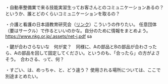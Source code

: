 ・自動車整備業で来る技能実習生ってお客さんとのコミュニケーションあるの？
というか、誰とどのくらいコミュニケーションを取るの？

・介護と看護の日本語教育研究会（[リンク](http://nihongo.hum.tmu.ac.jp/kangokaigoN-SIG/)）こういうの作りたい。
任意団体（要はサークル）で作るといいのかな。自分のために情報をまとめよう。
https://www.nkg.or.jp/.assets/net-j.pdf
sa

・鍵が合わさらないな　何が変？　同様に、Aの部品とBの部品が合わさったら、Aの部品を回して固定してください。というのも、「合ったら」の方がよさそう。　合わさる、って、何？

・すごい、は、めっちゃ、と、どう違う？
使用される場所については、ここで別途まとめたい。　